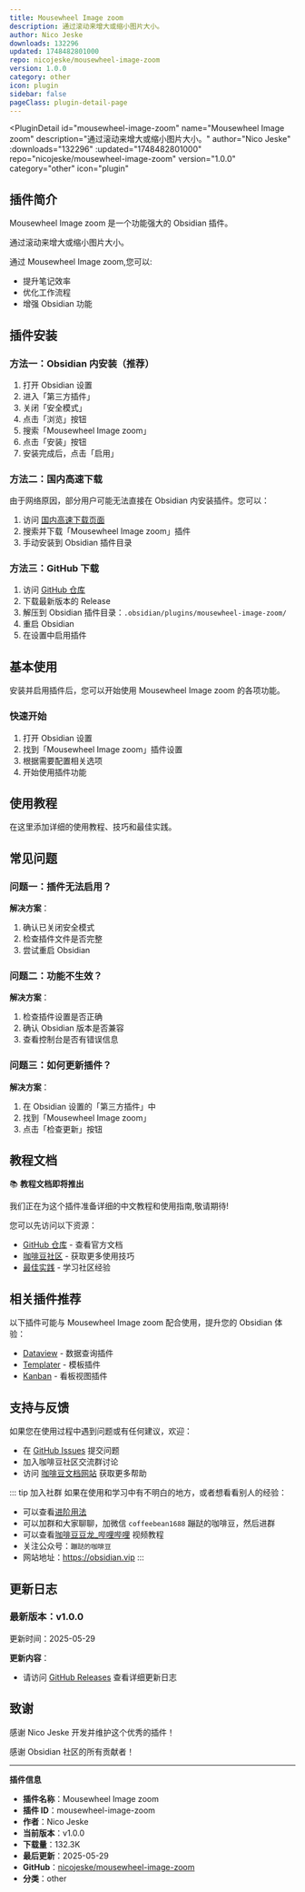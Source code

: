 ```yaml
---
title: Mousewheel Image zoom
description: 通过滚动来增大或缩小图片大小。
author: Nico Jeske
downloads: 132296
updated: 1748482801000
repo: nicojeske/mousewheel-image-zoom
version: 1.0.0
category: other
icon: plugin
sidebar: false
pageClass: plugin-detail-page
---
```


<PluginDetail
  id="mousewheel-image-zoom"
  name="Mousewheel Image zoom"
  description="通过滚动来增大或缩小图片大小。"
  author="Nico Jeske"
  :downloads="132296"
  :updated="1748482801000"
  repo="nicojeske/mousewheel-image-zoom"
  version="1.0.0"
  category="other"
  icon="plugin"
>

<!-- AUTO_GENERATED_START -->
## 插件简介

Mousewheel Image zoom 是一个功能强大的 Obsidian 插件。

通过滚动来增大或缩小图片大小。

通过 Mousewheel Image zoom,您可以:

- 提升笔记效率
- 优化工作流程
- 增强 Obsidian 功能

<!-- AUTO_GENERATED_END -->

<!-- AUTO_GENERATED_START -->
## 插件安装

### 方法一：Obsidian 内安装（推荐）

1. 打开 Obsidian 设置
2. 进入「第三方插件」
3. 关闭「安全模式」
4. 点击「浏览」按钮
5. 搜索「Mousewheel Image zoom」
6. 点击「安装」按钮
7. 安装完成后，点击「启用」

### 方法二：国内高速下载

由于网络原因，部分用户可能无法直接在 Obsidian 内安装插件。您可以：

1. 访问 [国内高速下载页面](/zh/documentation/obsidian-plugins-download.html)
2. 搜索并下载「Mousewheel Image zoom」插件
3. 手动安装到 Obsidian 插件目录

### 方法三：GitHub 下载

1. 访问 [GitHub 仓库](https://github.com/nicojeske/mousewheel-image-zoom)
2. 下载最新版本的 Release
3. 解压到 Obsidian 插件目录：`.obsidian/plugins/mousewheel-image-zoom/`
4. 重启 Obsidian
5. 在设置中启用插件

## 基本使用

安装并启用插件后，您可以开始使用 Mousewheel Image zoom 的各项功能。

### 快速开始

1. 打开 Obsidian 设置
2. 找到「Mousewheel Image zoom」插件设置
3. 根据需要配置相关选项
4. 开始使用插件功能

<!-- AUTO_GENERATED_END -->

<!-- CUSTOM_CONTENT_START:tutorial -->
## 使用教程

在这里添加详细的使用教程、技巧和最佳实践。

<!-- CUSTOM_CONTENT_END:tutorial -->

<!-- SHARED_CONTENT_START -->
## 常见问题

### 问题一：插件无法启用？

**解决方案**：
1. 确认已关闭安全模式
2. 检查插件文件是否完整
3. 尝试重启 Obsidian

### 问题二：功能不生效？

**解决方案**：
1. 检查插件设置是否正确
2. 确认 Obsidian 版本是否兼容
3. 查看控制台是否有错误信息

### 问题三：如何更新插件？

**解决方案**：
1. 在 Obsidian 设置的「第三方插件」中
2. 找到「Mousewheel Image zoom」
3. 点击「检查更新」按钮

## 教程文档

📚 **教程文档即将推出**

我们正在为这个插件准备详细的中文教程和使用指南,敬请期待!

您可以先访问以下资源：
- [GitHub 仓库](https://github.com/nicojeske/mousewheel-image-zoom) - 查看官方文档
- [咖啡豆社区](/zh/bases/) - 获取更多使用技巧
- [最佳实践](/zh/best-practices/) - 学习社区经验

## 相关插件推荐

以下插件可能与 Mousewheel Image zoom 配合使用，提升您的 Obsidian 体验：

- [Dataview](/zh/plugins/dataview.html) - 数据查询插件
- [Templater](/zh/plugins/templater-obsidian.html) - 模板插件
- [Kanban](/zh/plugins/obsidian-kanban.html) - 看板视图插件

## 支持与反馈

如果您在使用过程中遇到问题或有任何建议，欢迎：

- 在 [GitHub Issues](https://github.com/nicojeske/mousewheel-image-zoom/issues) 提交问题
- 加入咖啡豆社区交流群讨论
- 访问 [咖啡豆文档网站](https://obsidian.vip) 获取更多帮助

::: tip 加入社群
如果在使用和学习中有不明白的地方，或者想看看别人的经验：
- 可以查看[进阶用法](/zh/advanced)
- 可以加群和大家聊聊，加微信 `coffeebean1688` 蹦跶的咖啡豆，然后进群
- 可以查看[咖啡豆豆龙_哔哩哔哩](https://space.bilibili.com/618777356) 视频教程
- 关注公众号：`蹦跶的咖啡豆`
- 网站地址：https://obsidian.vip
:::
<!-- SHARED_CONTENT_END -->

<!-- AUTO_GENERATED_START -->
## 更新日志

### 最新版本：v1.0.0

更新时间：2025-05-29

**更新内容**：
- 请访问 [GitHub Releases](https://github.com/nicojeske/mousewheel-image-zoom/releases) 查看详细更新日志

## 致谢

感谢 Nico Jeske 开发并维护这个优秀的插件！

感谢 Obsidian 社区的所有贡献者！

---

**插件信息**
- **插件名称**：Mousewheel Image zoom
- **插件 ID**：mousewheel-image-zoom
- **作者**：Nico Jeske
- **当前版本**：v1.0.0
- **下载量**：132.3K
- **最后更新**：2025-05-29
- **GitHub**：[nicojeske/mousewheel-image-zoom](https://github.com/nicojeske/mousewheel-image-zoom)
- **分类**：other
<!-- AUTO_GENERATED_END -->

</PluginDetail>

